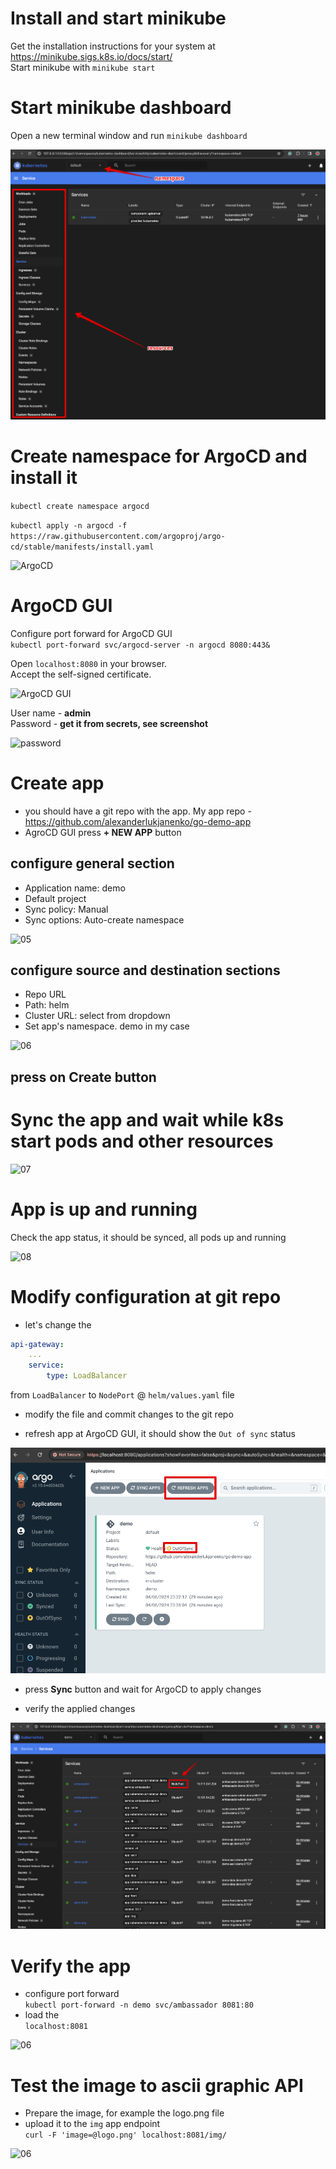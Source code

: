 # Install and start minikube

Get the installation instructions for your system at https://minikube.sigs.k8s.io/docs/start/ \
Start minikube with ```minikube start```



# Start minikube dashboard

Open a new terminal window and run ```minikube dashboard```

![Dashboard](./01_k8s.png "Dashboard")



# Create namespace for ArgoCD and install it

```kubectl create namespace argocd```

```kubectl apply -n argocd -f https://raw.githubusercontent.com/argoproj/argo-cd/stable/manifests/install.yaml```

![ArgoCD](./02_k8s.png "ArgoCD")



# ArgoCD GUI

Configure port forward for ArgoCD GUI \
```kubectl port-forward svc/argocd-server -n argocd 8080:443&```

Open ```localhost:8080``` in your browser. \
Accept the self-signed certificate.

![ArgoCD GUI](./03_k8s.png "ArgoCD GUI")

User name - **admin** \
Password - **get it from secrets, see screenshot**

![password](./04_k8s.png "password")



# Create app
- you should have a git repo with the app. My app repo - https://github.com/alexanderlukjanenko/go-demo-app
- AgroCD GUI press **+ NEW APP** button

## configure general section
- Application name: demo
- Default project
- Sync policy: Manual
- Sync options: Auto-create namespace 

![05](./05_k8s.png "05")

## configure source and destination sections
- Repo URL
- Path: helm
- Cluster URL: select from dropdown
- Set app's namespace. demo in my case 

![06](./06_k8s.png "06")

## press on Create button



# Sync the app and wait while k8s start pods and other resources

![07](./07_k8s.png "07")



# App is up and running

Check the app status, it should be synced, all pods up and running

![08](./08_k8s.png "08")



# Modify configuration at git repo
- let's change the 
```yaml
api-gateway: 
    ...
    service: 
        type: LoadBalancer
``` 

from ```LoadBalancer``` to ```NodePort``` @ ```helm/values.yaml``` file

- modify the file and commit changes to the git repo

- refresh app at ArgoCD GUI, it should show the ```Out of sync``` status

![06](./09_k8s.png "06")

- press **Sync** button and wait for ArgoCD to apply changes

- verify the applied changes

![06](./10_k8s.png "06")



# Verify the app
- configure port forward \
```kubectl port-forward -n demo svc/ambassador 8081:80```
- load the \
```localhost:8081```

![06](./11_k8s.png "06")



# Test the image to ascii graphic API
- Prepare the image, for example the logo.png file
- upload it to the ```img``` app endpoint \
```curl -F 'image=@logo.png' localhost:8081/img/```


![06](./12_k8s.png "06")